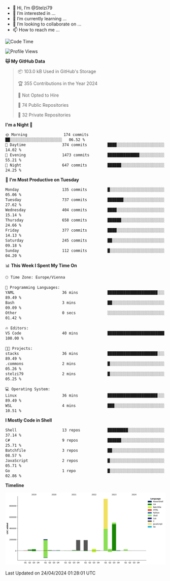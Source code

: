 - 👋 Hi, I’m @Stelzi79
- 👀 I’m interested in ...
- 🌱 I’m currently learning ...
- 💞️ I’m looking to collaborate on ...
- 📫 How to reach me ...

<!--START_SECTION:waka-->
![Code Time](http://img.shields.io/badge/Code%20Time-991%20hrs%2055%20mins-blue)

![Profile Views](http://img.shields.io/badge/Profile%20Views-0-blue)

**🐱 My GitHub Data** 

> 📦 103.0 kB Used in GitHub's Storage 
 > 
> 🏆 355 Contributions in the Year 2024
 > 
> 🚫 Not Opted to Hire
 > 
> 📜 74 Public Repositories 
 > 
> 🔑 32 Private Repositories 
 > 
**I'm a Night 🦉** 

```text
🌞 Morning                174 commits         ██░░░░░░░░░░░░░░░░░░░░░░░   06.52 % 
🌆 Daytime                374 commits         ████░░░░░░░░░░░░░░░░░░░░░   14.02 % 
🌃 Evening                1473 commits        ██████████████░░░░░░░░░░░   55.21 % 
🌙 Night                  647 commits         ██████░░░░░░░░░░░░░░░░░░░   24.25 % 
```
📅 **I'm Most Productive on Tuesday** 

```text
Monday                   135 commits         █░░░░░░░░░░░░░░░░░░░░░░░░   05.06 % 
Tuesday                  737 commits         ███████░░░░░░░░░░░░░░░░░░   27.62 % 
Wednesday                404 commits         ████░░░░░░░░░░░░░░░░░░░░░   15.14 % 
Thursday                 658 commits         ██████░░░░░░░░░░░░░░░░░░░   24.66 % 
Friday                   377 commits         ████░░░░░░░░░░░░░░░░░░░░░   14.13 % 
Saturday                 245 commits         ██░░░░░░░░░░░░░░░░░░░░░░░   09.18 % 
Sunday                   112 commits         █░░░░░░░░░░░░░░░░░░░░░░░░   04.20 % 
```


📊 **This Week I Spent My Time On** 

```text
🕑︎ Time Zone: Europe/Vienna

💬 Programming Languages: 
YAML                     36 mins             ██████████████████████░░░   89.49 % 
Bash                     3 mins              ██░░░░░░░░░░░░░░░░░░░░░░░   09.09 % 
Other                    0 secs              ░░░░░░░░░░░░░░░░░░░░░░░░░   01.42 % 

🔥 Editors: 
VS Code                  40 mins             █████████████████████████   100.00 % 

🐱‍💻 Projects: 
stacks                   36 mins             ██████████████████████░░░   89.49 % 
.commons                 2 mins              █░░░░░░░░░░░░░░░░░░░░░░░░   05.26 % 
stelzi79                 2 mins              █░░░░░░░░░░░░░░░░░░░░░░░░   05.25 % 

💻 Operating System: 
Linux                    36 mins             ██████████████████████░░░   89.49 % 
WSL                      4 mins              ███░░░░░░░░░░░░░░░░░░░░░░   10.51 % 
```

**I Mostly Code in Shell** 

```text
Shell                    13 repos            █████████░░░░░░░░░░░░░░░░   37.14 % 
C#                       9 repos             ██████░░░░░░░░░░░░░░░░░░░   25.71 % 
Batchfile                3 repos             ██░░░░░░░░░░░░░░░░░░░░░░░   08.57 % 
JavaScript               2 repos             █░░░░░░░░░░░░░░░░░░░░░░░░   05.71 % 
Go                       1 repo              █░░░░░░░░░░░░░░░░░░░░░░░░   02.86 % 
```



**Timeline**

![Lines of Code chart](https://raw.githubusercontent.com/Stelzi79/Stelzi79/main/assets/bar_graph.png)


 Last Updated on 24/04/2024 01:28:01 UTC
<!--END_SECTION:waka-->

<!---
Stelzi79/Stelzi79 is a ✨ special ✨ repository because its `README.md` (this file) appears on your GitHub profile.
You can click the Preview link to take a look at your changes.
--->
